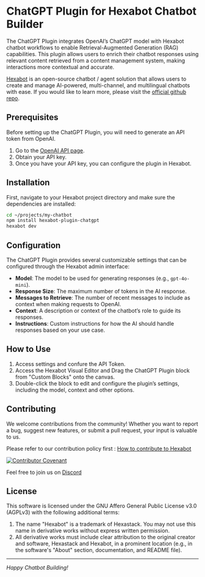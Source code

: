 # ChatGPT Plugin for Hexabot Chatbot Builder

The ChatGPT Plugin integrates OpenAI’s ChatGPT model with Hexabot chatbot workflows to enable Retrieval-Augmented Generation (RAG) capabilities. This plugin allows users to enrich their chatbot responses using relevant content retrieved from a content management system, making interactions more contextual and accurate.

[Hexabot](https://hexabot.ai/) is an open-source chatbot / agent solution that allows users to create and manage AI-powered, multi-channel, and multilingual chatbots with ease. If you would like to learn more, please visit the [official github repo](https://github.com/Hexastack/Hexabot/).

## Prerequisites

Before setting up the ChatGPT Plugin, you will need to generate an API token from OpenAI.

1. Go to the [OpenAI API page](https://openai.com/api).
2. Obtain your API key.
3. Once you have your API key, you can configure the plugin in Hexabot.

## Installation

First, navigate to your Hexabot project directory and make sure the dependencies are installed:

```sh
cd ~/projects/my-chatbot
npm install hexabot-plugin-chatgpt
hexabot dev
```

## Configuration

The ChatGPT Plugin provides several customizable settings that can be configured through the Hexabot admin interface:

- **Model**: The model to be used for generating responses (e.g., `gpt-4o-mini`).
- **Response Size**: The maximum number of tokens in the AI response.
- **Messages to Retrieve**: The number of recent messages to include as context when making requests to OpenAI.
- **Context**: A description or context of the chatbot’s role to guide its responses.
- **Instructions**: Custom instructions for how the AI should handle responses based on your use case.

## How to Use

1. Access settings and confure the API Token.
2. Access the Hexabot Visual Editor and Drag the ChatGPT Plugin block from "Custom Blocks" onto the canvas.
3. Double-click the block to edit and configure the plugin’s settings, including the model, context and other options.

## Contributing

We welcome contributions from the community! Whether you want to report a bug, suggest new features, or submit a pull request, your input is valuable to us.

Please refer to our contribution policy first : [How to contribute to Hexabot](./CONTRIBUTING.md)

[![Contributor Covenant](https://img.shields.io/badge/Contributor%20Covenant-2.1-4baaaa.svg)](./CODE_OF_CONDUCT.md)

Feel free to join us on [Discord](https://discord.gg/rNb9t2MFkG)

## License

This software is licensed under the GNU Affero General Public License v3.0 (AGPLv3) with the following additional terms:

1. The name "Hexabot" is a trademark of Hexastack. You may not use this name in derivative works without express written permission.
2. All derivative works must include clear attribution to the original creator and software, Hexastack and Hexabot, in a prominent location (e.g., in the software's "About" section, documentation, and README file).

---

_Happy Chatbot Building!_
